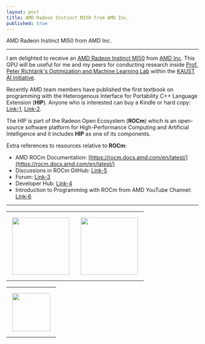 ```yaml
---
layout: post
title: AMD Radeon Instinct MI50 from AMD Inc.
published: true
---
```


AMD Radeon Instinct MI50 from AMD Inc.

---

I am delighted to receive an [AMD Radeon Instinct MI50](https://www.amd.com/en/products/professional-graphics/instinct-mi50) from [AMD Inc](https://www.amd.com/en.html). This GPU will be useful for me and my peers for conducting research inside [Prof. Peter Richtárik's Optimization and Machine Learning Lab](https://richtarik.org/) within the [KAUST AI initiative](https://cemse.kaust.edu.sa/ai/ai).

Recently AMD team members have published the first textbook on programming with the Heterogenous Interface for Portability C++ Language Extension (**HIP**). 
Anyone who is interested can buy a Kindle or hard copy: [Link-1](https://www.barnesandnoble.com/w/accelerated-computing-with-hip-yifan-sun/1142866934), [Link-2](https://www.amazon.co.jp/dp/B0BR8KSS7K).


The HIP is part of the Radeon Open Ecosystem (**ROCm**) which is an open-source software platform for High-Performance Computing and Artificial Intelligence and it includes **HIP** as one of its components. 

Extra references to resources relative to **ROCm**:

* AMD ROCm Documentation: [https://rocm.docs.amd.com/en/latest/](https://rocm.docs.amd.com/en/latest/)
* Discussions in ROCm GitHub: [Link-5](https://github.com/RadeonOpenCompute/ROCm/discussions)
* Forum: [Link-3](https://community.amd.com/t5/rocm/ct-p/amd-rocm)
* Developer Hub: [Link-4](https://www.amd.com/en/developer/rocm-hub.html)
* Introduction to Programming with ROCm from AMD YouTube Channel: [Link-6](https://www.youtube.com/playlist?list=PLx15eYqzJifehAxhWRD6T35GZwAqM9IK4)

---
<center>
<table>
<tr>
<td style="padding: 15px"> <img height="150px" src="https://burlachenkok.github.io/materials/amd-mi50-gpu.jpg"/> </td> 
<td style="padding: 15px"> <img height="150px" src="https://burlachenkok.github.io/materials/KAUST-logo.png"/> </td>
</tr>
</table>

<table>
<tr>
<td style="padding: 15px"> <img height="100px" src="https://burlachenkok.github.io/materials/amd-logo.svg"/> </td> 
</tr>
</table>
</center>
